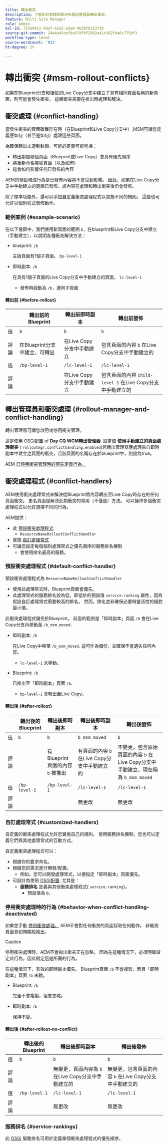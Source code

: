 ```yaml
---
title: 轉出衝突
description: 了解如何管理和解決多網站管理員轉出衝突。
feature: Multi Site Manager
role: Admin
exl-id: 733e9411-50a7-42a5-a5a8-4629f6153f10
source-git-commit: 24a4a43cef9a579f9f2992a41c582f4a6c775bf3
workflow-type: tm+mt
source-wordcount: '923'
ht-degree: 2%

---
```


# 轉出衝突 {#msm-rollout-conflicts}

如果在Blueprint分支和相依的Live Copy分支中建立了具有相同頁面名稱的新頁面，則可能會發生衝突。 這類衝突需要在推出時處理和解決。

## 衝突處理 {#conflict-handling}

當發生衝突的頁面確實存在時（在Blueprint和Live Copy分支中）,MSM可讓您定義應如何（甚至是如何）處理這些頁面。

為確保轉出未遭到封鎖，可能的定義可能包括：

* 轉出期間哪個頁面（Blueprint或Live Copy）會具有優先順序
* 將重新命名哪些頁面（以及如何）
* 這會如何影響任何已發佈的內容

AEM的預設現成行為是已發佈內容將不會受到影響。 因此，如果在Live Copy分支中手動建立的頁面已發佈，該內容在處理和轉出衝突後仍會發佈。

除了標準功能外，還可以添加自定義衝突處理程式以實施不同的規則。 這些也可允許以個別程式發佈動作。

### 範例案例 {#example-scenario}

在以下幾節中，我們使用新頁面的範例 `b`，在blueprint和Live Copy分支中建立（手動建立），以說明各種衝突解決方法：

* blueprint: `/b`

   主版頁面有1個子頁面， `bp-level-1`

* 即時副本: `/b`

   在具有1個子頁面的Live Copy分支中手動建立的頁面， `lc-level-1`

   * 發佈時啟動為 `/b`，連同子頁面

#### 轉出前 {#before-rollout}

|  | 轉出前的Blueprint | 轉出前即時副本 | 轉出前發佈 |
|---|---|---|---|
| 值 | `b` | `b` | `b` |
| 評論 | 在Blueprint分支中建立，可轉出 | 在Live Copy分支中手動建立 | 包含頁面的內容 `b` 在Live Copy分支中手動建立的 |
| 值 | `/bp-level-1` | `/lc-level-1` | `/lc-level-1` |
| 評論 |  | 在Live Copy分支中手動建立 | 包含頁面的內容 `child-level-1` 在Live Copy分支中手動建立的 |

## 轉出管理員和衝突處理 {#rollout-manager-and-conflict-handling}

轉出管理器可讓您啟用或停用衝突管理。

這是使用 [OSGi配置](/help/implementing/deploying/configuring-osgi.md) of **Day CQ WCM轉出管理器**. 設定值 **使用手動建立的頁面處理衝突** ( `rolloutmgr.conflicthandling.enabled`)若轉出管理器應處理來自即時副本中建立之頁面的衝突，且該頁面的名稱存在於blueprint中，則設為true。

AEM [已停用衝突管理時的預先定義行為。](#behavior-when-conflict-handling-deactivated)

## 衝突處理程式 {#conflict-handlers}

AEM使用衝突處理常式來解決從Blueprint將內容轉出至Live Copy時存在的任何頁面衝突。 更名頁面是解決此類衝突的常用（不僅是）方法。 可以操作多個衝突處理程式以允許選擇不同的行為。

AEM提供：

* 此 [預設衝突處理程式](#default-conflict-handler):
   * `ResourceNameRolloutConflictHandler`
* 實施 [自訂處理常式](#customized-handlers)
* 可讓您設定每個個別處理常式之優先順序的服務排名機制
   * 會使用排名最高的服務。

### 預設衝突處理程式 {#default-conflict-handler}

預設衝突處理程式為 `ResourceNameRolloutConflictHandler`

* 使用此處理常式時，Blueprint頁面會優先。
* 此處理常式的服務排名設為低，即低於的預設值 `service.ranking` 屬性，因為假設自訂處理常式需要較高的排名。 然而，排名並非確保必要時靈活性的絕對最小值。

此衝突處理程式優先於Blueprint。 前面的範例是「即時副本」頁面 `/b` 會在Live Copy分支內移動至 `/b_msm_moved`.

* 即時副本: `/b`

   在Live Copy中移至 `/b_msm_moved`. 這可作為備份，並確保不會遺失任何內容。

   * `lc-level-1` 未移動。

* Blueprint: `/b`

   已推出至「即時副本」頁面 `/b`.

   * `bp-level-1` 會轉出至Live Copy。

#### 轉出後 {#after-rollout}

|  | 轉出後的Blueprint | 轉出後即時副本 | 轉出後即時副本 | 轉出後發佈 |
|---|---|---|---|---|
| 值 | `b` | `b` | `b_msm_moved` | `b` |
| 評論 |  | 有Blueprint頁面的內容 `b` 被推出 | 有頁面的內容 `b` 在Live Copy分支中手動建立的 | 不變更，包含原始頁面的內容 `b` 在Live Copy分支中手動建立，現在稱為 `b_msm_moved` |
| 值 | `/bp-level-1` | `/bp-level-1` | `/lc-level-1` | `/lc-level-1` |
| 評論 |  |  | 無更改 | 無更改 |

### 自訂處理常式 {#customized-handlers}

自定義的衝突處理程式允許您實施自己的規則。 使用服務排名機制，您也可以定義它們與其他處理常式的互動方式。

自定義衝突處理程式可以：

* 根據你的要求命名。
* 根據您的需求進行開發/配置。
   * 例如，您可以開發處理常式，以便指定「即時副本」頁面優先。
* 可設計為使用 [OSGi配置](/help/implementing/deploying/configuring-osgi.md). 尤其是：
   * **服務排名** 定義與其他衝突處理程式( `service.ranking`)。
      * 預設值為 `0`。

### 停用衝突處理時的行為 {#behavior-when-conflict-handling-deactivated}

如果您手動 [停用衝突處理，](#rollout-manager-and-conflict-handling) AEM不會對任何衝突的頁面採取任何動作。 非衝突頁面會如預期般推出。

>[!CAUTION]
>
>停用衝突處理時，AEM不會指出衝突正在忽略。 因為在這種情況下，必須明確設定此行為，因此假定這是所需的行為。

在這種情況下，有效的即時副本優先。 Blueprint頁面 `/b` 不會複製，而且「即時副本」頁面 `/b` 未動。

* Blueprint: `/b`

   完全不會複製，但會忽略。

* 即時副本: `/b`

   保持不變。

#### 轉出後 {#after-rollout-no-conflict}

|  | 轉出後的Blueprint | 轉出後即時副本 | 轉出後發佈 |
|---|---|---|---|
| 值 | `b` | `b` | `b` |
| 評論 |  | 無變更，頁面內容為 `b` 在Live Copy分支中手動建立的 | 無變更，包含頁面的內容 `b` 在Live Copy分支中手動建立的 |
| 值 | `/bp-level-1` | `/lc-level-1` | `/lc-level-1` |
| 評論 |  | 無更改 | 無更改 |

### 服務排名 {#service-rankings}

此 [OSGi](https://www.osgi.org/) 服務排名可用於定義單個衝突處理程式的優先順序。

